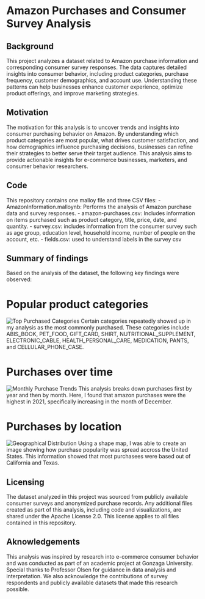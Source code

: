 # Amazon Purchases and Consumer Survey Analysis
## Background 
This project analyzes a dataset related to Amazon purchase information and corresponding consumer survey responses. The data captures detailed insights into consumer behavior, including product categories, purchase frequency, customer demographics, and account use. Understanding these patterns can help businesses enhance customer experience, optimize product offerings, and improve marketing strategies.
## Motivation
The motivation for this analysis is to uncover trends and insights into consumer purchasing behavior on Amazon. By understanding which product categories are most popular, what drives customer satisfaction, and how demographics influence purchasing decisions, businesses can refine their strategies to better serve their target audience. This analysis aims to provide actionable insights for e-commerce businesses, marketers, and consumer behavior researchers.
## Code 
This repository contains one malloy file and three CSV files:
    - AmazonInformation.malloynb: Performs the analysis of Amazon purchase data and survey responses.
    - amazon-purchases.csv: Includes information on items purchased such as product category, title, price, date, and quantity.
    - survey.csv: includes information from the consumer survey such as age group, education level, household income, number of people on the account, etc. 
    - fields.csv: used to understand labels in the survey csv
## Summary of findings
Based on the analysis of the dataset, the following key findings were observed: 
# Popular product categories
![Top Purchased Categories](/Users/wendymccann/Desktop/Purchases.png) 
Certain categories repeatedly showed up in my analysis as the most commonly purchased. These categories include ABIS_BOOK, PET_FOOD, GIFT_CARD, SHIRT, NUTRITIONAL_SUPPLEMENT, ELECTRONIC_CABLE, HEALTH_PERSONAL_CARE, MEDICATION, PANTS, and CELLULAR_PHONE_CASE. 
# Purchases over time
![Monthly Purchase Trends](/Users/wendymccann/Desktop/Time.png) 
This analysis breaks down purchases first by year and then by month. Here, I found that amazon purchases were the highest in 2021, specifically increasing in the month of December. 
# Purchases by location
![Geographical Distribution](/Users/wendymccann/Desktop/Location.png)
Using a shape map, I was able to create an image showing how purchase popularity was spread accross the United States. This information showed that most purchasees were based out of California and Texas. 
## Licensing 
The dataset analyzed in this project was sourced from publicly available consumer surveys and anonymized purchase records. Any additional files created as part of this analysis, including code and visualizations, are shared under the Apache License 2.0. This license applies to all files contained in this repository.
## Aknowledgements
This analysis was inspired by research into e-commerce consumer behavior and was conducted as part of an academic project at Gonzaga University. Special thanks to Professor Olsen for guidance in data analysis and interpretation. We also acknowledge the contributions of survey respondents and publicly available datasets that made this research possible.


